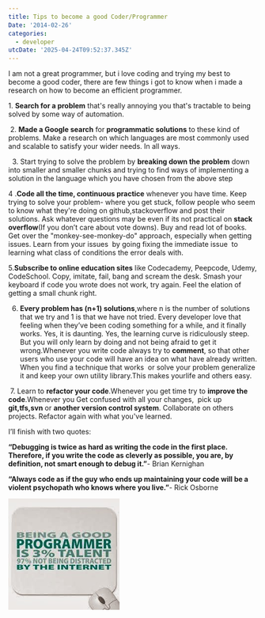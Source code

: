 ```yaml
---
title: Tips to become a good Coder/Programmer
Date: '2014-02-26'
categories:
  - developer
utcDate: '2025-04-24T09:52:37.345Z'
---
```


I am not a great programmer, but i love coding and trying my best to become a good coder, there are few things i got to know when i made a research on how to become an efficient programmer.  
  
1\. **Search for a problem** that's really annoying you that's tractable to being solved by some way of automation.  
  
 2. **Made a Google search** for **programmatic solutions** to these kind of problems. Make a research on which languages are most commonly used and scalable to satisfy your wider needs. In all ways.  
  
  3. Start trying to solve the problem by **breaking down the problem** down into smaller and smaller chunks and trying to find ways of implementing a solution in the language which you have chosen from the above step  
  
4 .**Code all the time, continuous practice** whenever you have time. Keep trying to solve your problem- where you get stuck, follow people who seem to know what they're doing on github,stackoverflow and post their solutions. Ask whatever questions may be even if its not practical on **stack overflow**(If you don’t care about vote downs). Buy and read lot of books. Get over the "monkey-see-monkey-do" approach, especially when getting issues. Learn from your issues  by going fixing the immediate issue  to learning what class of conditions the error deals with.  
  
5.**Subscribe to online education sites** like Codecademy, Peepcode, Udemy, CodeSchool. Copy, imitate, fail, bang and scream the desk. Smash your keyboard if code you wrote does not work, try again. Feel the elation of getting a small chunk right.    
  
6. **Every problem has (n+1) solutions**,where n is the number of solutions that we try and 1 is that we have not tried. Every developer love that feeling when they’ve been coding something for a while, and it finally works. Yes, it is daunting. Yes, the learning curve is ridiculously steep. But you will only learn by doing and not being afraid to get it wrong.Whenever you write code always try to **comment**, so that other users who use your code will have an idea on what have already written. When you find a technique that works  or solve your problem generalize it and keep your own utility library.This makes yourlife and others easy.  
  
 7. Learn to **refactor your code**.Whenever you get time try to **improve the code**.Whenever you Get confused with all your changes,  pick up **git,tfs,svn** or **another version control system**. Collaborate on others projects. Refactor again with what you've learned.    
  
  

I’ll finish with two quotes:

**“Debugging is twice as hard as writing the code in the first place. Therefore, if you write the code as cleverly as possible, you are, by definition, not smart enough to debug it.”**\- Brian Kernighan

  
  

**“Always code as if the guy who ends up maintaining your code will be a violent psychopath who knows where you live.”**\- Rick Osborne

[![](images/1013f-programmer.jpg)](https://sajeetharan.wordpress.com/wp-content/uploads/2014/02/1013f-programmer.jpg)
